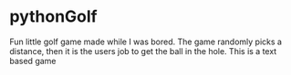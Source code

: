 # pythonGolf
Fun little golf game made while I was bored. The game randomly picks a distance, then it is the users job to get the ball in the hole. This is a text based game
